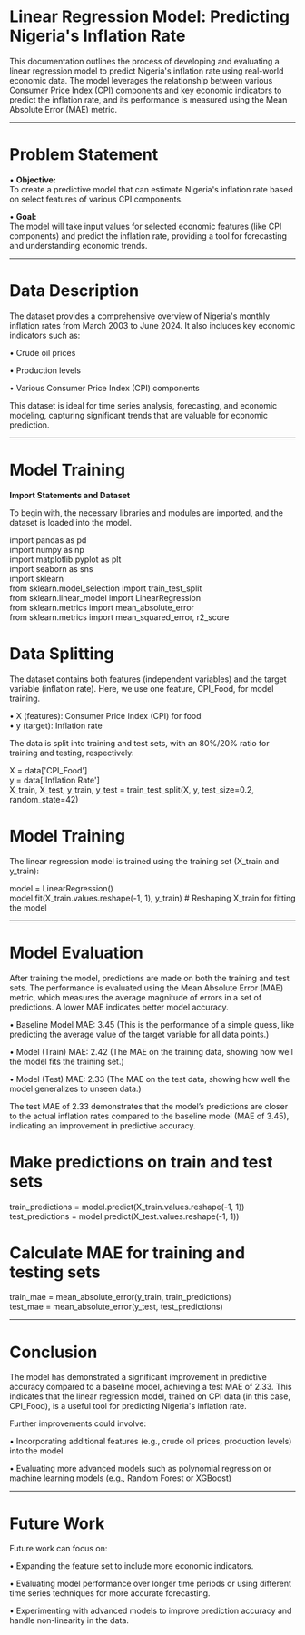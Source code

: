 # Linear Regression Model: Predicting Nigeria's Inflation Rate

This documentation outlines the process of developing and evaluating a linear regression model to predict Nigeria's inflation rate using real-world economic data. The model leverages the relationship between various Consumer Price Index (CPI) components and key economic indicators to predict the inflation rate, and its performance is measured using the Mean Absolute Error (MAE) metric.
________________________________________

# Problem Statement

•	**Objective:** <br>
To create a predictive model that can estimate Nigeria's inflation rate based on select features of various CPI components.<br>

•	**Goal:** <br>
The model will take input values for selected economic features (like CPI components) and predict the inflation rate, providing a tool for forecasting and understanding economic trends.
________________________________________

# Data Description

The dataset provides a comprehensive overview of Nigeria's monthly inflation rates from March 2003 to June 2024. It also includes key economic indicators such as:<br>

•	Crude oil prices<br>

•	Production levels<br>

•	Various Consumer Price Index (CPI) components<br>

This dataset is ideal for time series analysis, forecasting, and economic modeling, capturing significant trends that are valuable for economic prediction.
________________________________________

# Model Training

**Import Statements and Dataset**

To begin with, the necessary libraries and modules are imported, and the dataset is loaded into the model.<br>

import pandas as pd<br>
import numpy as np<br>
import matplotlib.pyplot as plt<br>
import seaborn as sns<br>
import sklearn<br>
from sklearn.model_selection import train_test_split<br>
from sklearn.linear_model import LinearRegression<br>
from sklearn.metrics import mean_absolute_error<br>
from sklearn.metrics import mean_squared_error, r2_score<br>

# Data Splitting

The dataset contains both features (independent variables) and the target variable (inflation rate). Here, we use one feature, CPI_Food, for model training.<br>

•	X (features): Consumer Price Index (CPI) for food<br>
•	y (target): Inflation rate<br>

The data is split into training and test sets, with an 80%/20% ratio for training and testing, respectively:<br>

X = data['CPI_Food']<br>
y = data['Inflation Rate']<br>
X_train, X_test, y_train, y_test = train_test_split(X, y, test_size=0.2, random_state=42)

# Model Training

The linear regression model is trained using the training set (X_train and y_train):<br>

model = LinearRegression()<br>
model.fit(X_train.values.reshape(-1, 1), y_train)  # Reshaping X_train for fitting the model
________________________________________


# Model Evaluation

After training the model, predictions are made on both the training and test sets. The performance is evaluated using the Mean Absolute Error (MAE) metric, which measures the average magnitude of errors in a set of predictions. A lower MAE indicates better model accuracy.<br>

•	Baseline Model MAE: 3.45 (This is the performance of a simple guess, like predicting the average value of the target variable for all data points.)<br>

•	Model (Train) MAE: 2.42 (The MAE on the training data, showing how well the model fits the training set.)<br>

•	Model (Test) MAE: 2.33 (The MAE on the test data, showing how well the model generalizes to unseen data.)<br>

The test MAE of 2.33 demonstrates that the model’s predictions are closer to the actual inflation rates compared to the baseline model (MAE of 3.45), indicating an improvement in predictive accuracy.

# Make predictions on train and test sets

train_predictions = model.predict(X_train.values.reshape(-1, 1))<br>
test_predictions = model.predict(X_test.values.reshape(-1, 1))<br>

# Calculate MAE for training and testing sets

train_mae = mean_absolute_error(y_train, train_predictions)<br>
test_mae = mean_absolute_error(y_test, test_predictions)<br>
________________________________________

# Conclusion

The model has demonstrated a significant improvement in predictive accuracy compared to a baseline model, achieving a test MAE of 2.33. This indicates that the linear regression model, trained on CPI data (in this case, CPI_Food), is a useful tool for predicting Nigeria's inflation rate.<br>

Further improvements could involve:<br>

•	Incorporating additional features (e.g., crude oil prices, production levels) into the model<br>

•	Evaluating more advanced models such as polynomial regression or machine learning models (e.g., Random Forest or XGBoost)<br>
________________________________________

# Future Work

Future work can focus on:<br>

•	Expanding the feature set to include more economic indicators.<br>

•	Evaluating model performance over longer time periods or using different time series techniques for more accurate forecasting.<br>

•	Experimenting with advanced models to improve prediction accuracy and handle non-linearity in the data.<br>



